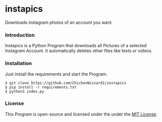 # instapics

Downloads instagram photos of an account you want.



### Introduction

Instapics is a Python Program that downloads all Pictures of a selected Instagram Account. It automatically deletes other files like texts or videos.



### Installation

Just  install the requirements and start the Program.

```shell
$ git clone https://github.com/ChickenWizzard1/instapics
$ pip install -r requirements.txt
$ python3 index.py
```



### License

This Program is open-source and licensed under the under the [MIT License](LICENSE.md).

